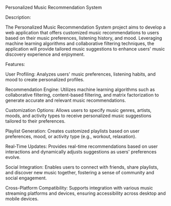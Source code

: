 Personalized Music Recommendation System

Description:

The Personalized Music Recommendation System project aims to develop a web application that offers customized music recommendations to users based on their music preferences, listening history, and mood. Leveraging machine learning algorithms and collaborative filtering techniques, the application will provide tailored music suggestions to enhance users' music discovery experience and enjoyment.

Features:

User Profiling: Analyzes users' music preferences, listening habits, and mood to create personalized profiles.

Recommendation Engine: Utilizes machine learning algorithms such as collaborative filtering, content-based filtering, and matrix factorization to generate accurate and relevant music recommendations.

Customization Options: Allows users to specify music genres, artists, moods, and activity types to receive personalized music suggestions tailored to their preferences.

Playlist Generation: Creates customized playlists based on user preferences, mood, or activity type (e.g., workout, relaxation).

Real-Time Updates: Provides real-time recommendations based on user interactions and dynamically adjusts suggestions as users' preferences evolve.

Social Integration: Enables users to connect with friends, share playlists, and discover new music together, fostering a sense of community and social engagement.

Cross-Platform Compatibility: Supports integration with various music streaming platforms and devices, ensuring accessibility across desktop and mobile devices.